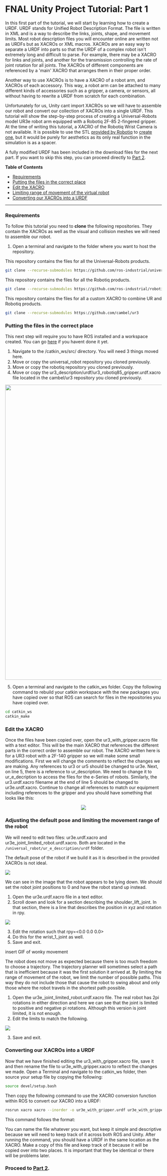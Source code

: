 # FNAL Unity Project Tutorial: Part 1

In this first part of the tutorial, we will start by learning how to create a URDF. URDF stands for Unified Robot Description Format. The file is written in XML and is a way to describe the links, joints, shape, and movement limits.  Most robot description files you will encounter online are written not as URDFs but as XACROs or XML macros. XACROs are an easy way to separate a URDF into parts so that the URDF of a complex robot isn't extremely long and difficult to parse.  For example, there may be a XACRO for links and joints, and another for the transmission controlling the rate of joint rotation for all joints. The XACROs of different components are referenced by a 'main' XACRO that arranges them in their proper order.

Another way to use XACROs is to have a XACRO of a robot arm, and XACROs of each accessory. This way, a robot arm can be attached to many different kinds of accessories such as a gripper, a camera, or sensors, all without having to rewrite a URDF from scratch for each combination.

Unfortunately for us, Unity cant import XACROs so we will have to assemble our robot and convert our collection of XACROs into a single URDF. This tutorial will show the step-by-step process of creating a Universal-Robots model UR3e robot arm equipped with a Robotiq 2F-85 2-fingered gripper. At the time of writing this tutorial, a XACRO of the Robotiq Wrist Camera is not available.  It is possible to use the STL [provided by Robotiq](https://assets.robotiq.com/website-assets/support_documents/document/WRIST_CAMERA_20171116.STEP) to [create one](http://wiki.ros.org/sw_urdf_exporter), but it would be purely for aesthetics as its only real function in the simulation is as a spacer.

A fully modified URDF has been included in the download files for the next part. If you want to skip this step, you can proceed directly to [Part 2](2_set_up_the_scene.md).

**Table of Contents**
  - [Requirements](#reqs)
  - [Putting the files in the correct place](#step-1)
  - [Edit the XACRO](#step-2)
  - [Limiting range of movement of the virtual robot](#step-3)
  - [Converting our XACROs into a URDF](#step-4)


---

### <a name="reqs">Requirements</a>

To follow this tutorial you need to **clone** the following repositories. They contain the XACROs as well as the visual and collision meshes we will need to assemble our robot.

1. Open a terminal and navigate to the folder where you want to host the repository.

This repository contains the files for all the Universal-Robots products.
```bash
git clone --recurse-submodules https://github.com/ros-industrial/universal_robot
```
This repository contains the files for all the Robotiq products.
```bash
git clone --recurse-submodules https://github.com/ros-industrial/robotiq
```
This repository contains the files for all a custom XACRO to combine UR and Robotiq products.
```bash
git clone --recurse-submodules https://github.com/cambel/ur3
```




### <a name="step-1">Putting the files in the correct place</a>
This next step will require you to have ROS installed and a workspace created.  You can go [here](http://wiki.ros.org/ROS/Tutorials/InstallingandConfiguringROSEnvironment) if you havent done it yet.

1. Navigate to the /catkin_ws/src/ directory. You will need 3 things moved here.
2. Move or copy the universal_robot repository you cloned previously.
3. Move or copy the robotiq repository you cloned previously.
4. Move or copy the ur3_description/urdf/ur3_robotiq85_gripper.urdf.xacro file located in the cambel/ur3 repository you cloned previously.

<p align="center">
<img src="linux_screencap.png" align="center" width=950/>
</p>

5. Open a terminal and navigate to the catkin_ws folder. Copy the following command to rebuild your catkin workspace with the new packages you have copied over so that ROS can search for files in the repositories you have copied over.

```bash
cd catkin_ws
catkin_make
```



### <a name="step-2">Edit the XACRO</a>

Once the files have been copied over, open the ur3_with_gripper.xacro file with a text editor. This will be the main XACRO that references the different parts in the correct order to assemble our robot. The XACRO written here is for a UR3 robot with a 2F-140 gripper so we will make some small modifications. First we will change the comments to reflect the changes we are making. Any references to ur3 or ur5 should be changed to ur3e. Next, on line 5, there is a reference to ur_description. We need to change it to ur_e_decription to access the files for the e-Series of robots. Similarly, the ur3.urdf.xacro filename at the end of line 5 should be changed to ur3e.urdf.xacro. Continue to change all references to match our equipment including references to the gripper and you should have something that looks like this:

<p align="center">
<img src="xacro_screencap.png"/>
</p>

### <a name="step-3">Adjusting the default pose and limiting the movement range of the robot</a>

We will need to edit two files: ur3e.urdf.xacro and ur3e_joint_limited_robot.urdf.xacro. Both are located in the `/universal_robot/ur_e_description/urdf` folder.

The default pose of the robot if we build it as it is described in the provided XACROs is not ideal.

<img src="Images/laying_down.png"/>

We can see in the image that the robot appears to be lying down. We should set the robot joint positions to 0 and have the robot stand up instead.  

1. Open the ur3e.urdf.xacro file in a text editor.
2. Scroll down and look for a section describing the shoulder_lift_joint. In that section, there is a line that describes the position in xyz and rotation in rpy.

<img src="Images/edit_pose.png"/>

3. Edit the rotation such that rpy=<0.0 0.0 0.0>
4. Do this for the wrist_1_joint as well.
5. Save and exit.

insert GIF of wonky movement

The robot does not move as expected because there is too much freedom to choose a trajectory.  The trajectory planner will sometimes select a path that is inefficient because it was the first solution it arrived at. By limiting the range of movement of the robot, we limit the number of possible paths. This way they do not include those that cause the robot to swing about and only those where the robot travels in the shortest path possible.

1. Open the ur3e_joint_limited_robot.urdf.xacro file. The real robot has 2pi rotations in either direction and here we can see that the joint is limited to positive and negative pi rotations.  Although this version is joint limited, it is not enough.
2. Edit the limits to match the following.

<img src="Images/joint_limit.png"/>

3. Save and exit.

### <a name="step-4">Converting our XACROs into a URDF</a>

Now that we have finished editing the ur3_with_gripper.xacro file, save it and then rename the file to ur3e_with_gripper.xacro to reflect the changes we made. Open a Terminal and navigate to the catkin_ws folder, then source your setup file by copying the following:

```bash
source devel/setup.bash
```
Then copy the following command to use the XACRO conversion function within ROS to convert our XACRO into a URDF:

```bash
rosrun xacro xacro --inorder -o ur3e_with_gripper.urdf ur3e_with_gripper.xacro
```

This command follows the format: <!--rosrun xacro xacro --inorder -o [filename of new URDF] [filename of xacro]-->

You can name the file whatever you want, but keep it simple and descriptive because we will need to keep track of it across both ROS and Unity. After running the command, you should have a URDF in the same location as the XACRO. Make a copy of this file and keep track of it because it will be copied over into two places. It is important that they be identical or there will be problems later.




 

### Proceed to [Part 2](2_set_up_the_scene.md).
